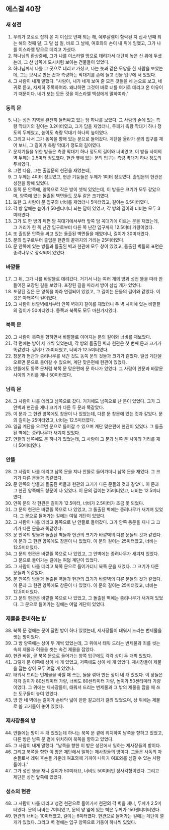 ## 에스겔 40장

### 새 성전
1. 우리가 포로로 잡혀 온 지 이십오 년째 되는 해, 예루살렘이 함락된 지 십사 년째 되는 해의 첫째 달, 그 달 십 일, 바로 그 날에, 여호와의 손이 내 위에 임했고, 그가 나를 이스라엘 땅으로 데리고 가셨다.
2. 하나님의 환상중에, 그가 나를 이스라엘 땅으로 데려가서 대단히 높은 산 위에 두셨는데, 그 산 남쪽에 도시처럼 보이는 건물들이 있었다.
3. 하나님께서 나를 그 곳으로 데리고 가셨고, 나는 놋과 같은 모양을 한 사람을 보았는데, 그는 모시로 만든 끈과 측량하는 막대기를 손에 들고 건물 입구에 서 있었다.
4. 그 사람이 내게 말했다. "사람아, 내가 네게 보여 줄 모든 것들을 네 눈으로 보고, 네 귀로 듣고, 자세히 주목하여라. 왜냐하면 그것이 바로 너를 여기로 데리고 온 이유이기 때문이다. 네가 보는 모든 것을 이스라엘 백성에게 말하여라."
### 동쪽 문
5. 나는 성전 지역을 완전히 둘러싸고 있는 담 하나를 보았다. 그 사람의 손에 있는 측량 막대기의 길이는 3.2미터였고, 그가 담을 재었더니, 두께가 측량 막대기 하나 정도의 두께였고, 높이도 측량 막대기 하나의 높이였다.
6. 그리고 나서 그가 동쪽을 향해 있는 문으로 들어갔다. 계단을 올라가 문의 입구를 재어 보니, 그 길이가 측량 막대기 정도의 길이였다.
7. 문지기들을 위한 방들은 측량 막대기 하나 정도의 길이와 너비였고, 이 방들 사이의 벽 두께는 2.5미터 정도였다. 현관 옆에 있는 문의 입구는 측량 막대기 하나 정도의 두께였다.
8. 그런 다음, 그는 출입문의 현관을 재었는데,
9. 그 두께는 4미터 정도였고, 현관 기둥들은 두께가 1미터 정도였다. 출입문의 현관은 성전을 향해 있었다.
10. 동쪽 문 안쪽에, 양쪽으로 작은 방이 셋씩 있었는데, 이 방들은 크기가 모두 같았으며, 양쪽에 있는 돌출된 벽면들도 모두 같은 크기였다.
11. 또한 그 사람이 문 입구의 너비를 재었더니 5미터였고, 길이는 6.5미터였다.
12. 각 방 앞에는 높이가 50센티미터 되는 담이 있었고, 각 방의 길이와 너비는 모두 3미터였다.
13. 그가 또 한 방의 뒤편 담 꼭대기에서부터 앞쪽 담 꼭대기에 이르는 문을 재었는데, 그 거리가 한 쪽 난간 입구로부터 다른 쪽 난간 입구까지 12.5미터 가량이었다.
14. 또 출입문 안쪽을 싸고 있는 돌출된 벽면들을 재었더니, 길이가 30미터였다.
15. 문의 입구로부터 출입문 현관의 끝까지의 거리는 25미터였다.
16. 문 안쪽에 있는 방들과 돌출된 벽과 현관에 모두 창이 있었고, 돌출된 벽들의 표면은 종려나무로 장식되어 있었다.
### 바깥뜰
17. 그 뒤, 그가 나를 바깥뜰로 데려갔다. 거기서 나는 여러 개의 방과 성전 뜰을 따라 만들어진 포장된 길을 보았다. 포장된 길을 따라서 방이 삼십 개가 있었다.
18. 포장된 길은 문 양쪽을 따라 연결되어 있었고, 그 길이는 문들의 길이와 같았다. 이것은 아래쪽의 길이었다.
19. 그 사람이 바깥벽에서부터 안쪽 벽까지 길이를 재었더니 두 벽 사이에 있는 바깥뜰의 길이가 50미터였다. 동쪽과 북쪽도 모두 마찬가지였다.
### 북쪽 문
20. 그 사람이 북쪽을 향하면서 바깥뜰로 이어지는 문의 길이와 너비를 재보았다.
21. 각 면에는 방이 세 개씩 있었는데, 각 방의 돌출된 벽과 현관은 첫 번째 문과 크기가 똑같았다. 길이가 25미터였고, 너비가 12.5미터였다.
22. 창문과 현관과 종려나무를 새긴 것도 동쪽 문의 것들과 크기가 같았다. 일곱 계단을 오르면 문으로 들어갈 수 있으며, 계단 맞은편에 현관이 있었다.
23. 안뜰에도 동쪽 문처럼 북쪽 문 맞은편에 문 하나가 있었다. 그 사람이 안문과 바깥문 사이의 거리를 재니 50미터였다.
### 남쪽 문
24. 그 사람이 나를 데리고 남쪽으로 갔다. 거기에도 남쪽으로 난 문이 있었다. 그가 그 안벽과 현관을 재니 크기가 다른 두 문과 똑같았다.
25. 이 문과 그 현관 양쪽에도 창문이 나 있었는데, 다른 문 창문에 있는 것과 같았다. 문의 길이는 25미터였고, 너비는 12.5미터였다.
26. 일곱 계단을 오르면 문으로 들어갈 수 있으며 계단 맞은편에 현관이 있었다. 그 돌출된 벽에는 종려나무가 새겨져 있었다.
27. 안뜰의 남쪽에도 문 하나가 있었는데, 그 사람이 그 문과 남쪽 문 사이의 거리를 재니 50미터였다.
### 안뜰
28. 그 사람이 나를 데리고 남쪽 문을 지나 안뜰로 들어가더니 남쪽 문을 재었다. 그 크기가 다른 문들과 똑같았다.
29. 문 안쪽의 방들과 돌출된 벽들과 현관의 크기가 다른 문들의 것과 같았다. 이 문과 그 현관 양쪽에도 창문이 나 있었다. 이 문의 길이는 25미터였고, 너비는 12.5미터였다.
30. 안쪽 문의 각 현관은 길이가 12.5미터, 너비가 2.5미터가 조금 못 되었다.
31. 그 문의 현관은 바깥뜰 쪽으로 나 있었고, 그 돌출된 벽에는 종려나무가 새겨져 있었다. 그 문으로 들어가는 길에는 여덟 계단이 있었다.
32. 그 사람이 나를 데리고 동쪽으로 난 안뜰로 들어갔다. 그가 안쪽 동문을 재니 그 크기가 다른 문들과 똑같았다.
33. 문 안쪽의 방들과 돌출된 벽들과 현관의 크기가 바깥벽의 다른 문들의 것과 같았다. 이 문과 그 현관 양쪽에도 창문이 나 있었다. 이 문의 길이는 25미터였고, 너비는 12.5미터였다.
34. 그 문의 현관은 바깥뜰 쪽으로 나 있었고, 그 안벽에는 종려나무가 새겨져 있었다. 그 문으로 들어가는 길에는 여덟 계단이 있었다.
35. 그 사람이 나를 데리고 북쪽 문으로 들어가더니 북쪽 문을 재었다. 그 크기가 다른 문들과 똑같았다.
36. 문 안쪽의 방들과 돌출된 벽들과 현관의 크기가 바깥벽의 다른 문들의 것과 같았다. 이 문과 그 현관 양쪽에도 창문이 나 있었다. 이 문의 길이는 25미터였고, 너비는 12.5미터였다.
37. 그 문의 현관은 바깥뜰 쪽으로 나 있었고, 그 돌출된 벽에는 종려나무가 새겨져 있었다. 그 문으로 들어가는 길에는 여덟 계단이 있었다.
### 제물을 준비하는 방
38. 북쪽 문 곁에는 문이 달린 방이 하나 있었는데, 제사장들이 태워서 드리는 번제물을 씻는 방이었다.
39. 그 방 양쪽에는 상이 두 개씩 있었는데, 그 위에서 태워 드리는 번제물과 죄를 씻는 속죄 제물과 허물을 씻는 속건 제물을 잡았다.
40. 현관 바깥, 곧 북쪽 문으로 들어가는 양쪽 입구에도 각각 상이 두 개씩 있었다.
41. 그렇게 문 이쪽에 상이 네 개 있었고, 저쪽에도 상이 네 개 있었다. 제사장들이 제물을 잡는 상이 모두 여덟 개 있었다.
42. 태워서 드리는 번제물을 바칠 때 쓰는, 돌을 깎아 만든 상이 네 개 있었다. 이 상들은 각각 길이가 80센티미터 가량, 너비도 80센티미터 가량, 높이가 50센티미터 가량이었다. 그 위에는 제사장들이, 태워서 드리는 번제물과 그 밖의 제물을 잡을 때 쓰는 도구들이 놓여 있었다.
43. 방 안 네 벽에는 길이가 손바닥 넓이 만한 갈고리가 걸려 있었으며, 상 위에는 제물로 쓸 고기들이 놓여 있었다.
### 제사장들의 방
44. 안뜰에는 방이 두 개 있었는데 하나는 북쪽 문 곁에 위치하여 남쪽을 향하고 있었고, 다른 방은 남쪽 문 곁에 위치하여 북쪽을 향하고 있었다.
45. 그 사람이 내게 말했다. "남쪽을 향한 이 방은 성전에서 일하는 제사장들의 방이다.
46. 그리고 북쪽을 향한 이 방은 제단에서 일하는 제사장들의 방이다. 그들은 사독의 자손들로서 레위 후손들 가운데 여호와께 가까이 나아가 여호와를 섬길 수 있는 사람들이다."
47. 그가 성전 뜰을 재니 길이가 50미터요, 너비도 50미터인 정사각형이었다. 그리고 제단은 성전 앞쪽에 있었다.
### 성소의 현관
48. 그 사람이 나를 데리고 성전 현관으로 들어가서 현관의 각 벽을 재니, 두께가 2.5미터였다. 문의 너비는 7미터였고, 문의 양 옆에 있는 벽은 두께가 150센티미터였다.
49. 현관의 너비는 10미터였고, 길이는 6미터였다. 현관으로 들어가는 길에는 계단이 열 개가 있었다. 그리고 벽 곁에는 입구 양쪽으로 기둥이 하나씩 있었다.